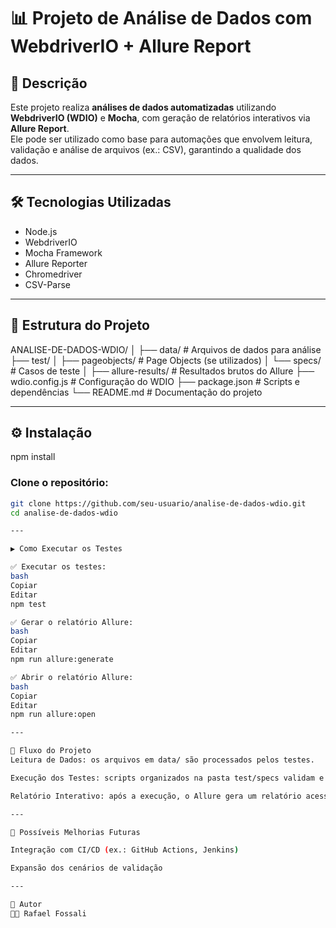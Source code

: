 # 📊 Projeto de Análise de Dados com WebdriverIO + Allure Report  

## 📝 Descrição  
Este projeto realiza **análises de dados automatizadas** utilizando **WebdriverIO (WDIO)** e **Mocha**, com geração de relatórios interativos via **Allure Report**.  
Ele pode ser utilizado como base para automações que envolvem leitura, validação e análise de arquivos (ex.: CSV), garantindo a qualidade dos dados.  

---

## 🛠️ Tecnologias Utilizadas
- Node.js  
- WebdriverIO  
- Mocha Framework  
- Allure Reporter  
- Chromedriver  
- CSV-Parse  

---

## 📂 Estrutura do Projeto

ANALISE-DE-DADOS-WDIO/
│
├── data/ # Arquivos de dados para análise
├── test/
│ ├── pageobjects/ # Page Objects (se utilizados)
│ └── specs/ # Casos de teste
│
├── allure-results/ # Resultados brutos do Allure
├── wdio.config.js # Configuração do WDIO
├── package.json # Scripts e dependências
└── README.md # Documentação do projeto

---

## ⚙️ Instalação 
npm install


### Clone o repositório:
```bash
git clone https://github.com/seu-usuario/analise-de-dados-wdio.git
cd analise-de-dados-wdio

---

▶️ Como Executar os Testes

✅ Executar os testes:
bash
Copiar
Editar
npm test

✅ Gerar o relatório Allure:
bash
Copiar
Editar
npm run allure:generate

✅ Abrir o relatório Allure:
bash
Copiar
Editar
npm run allure:open

---

📌 Fluxo do Projeto
Leitura de Dados: os arquivos em data/ são processados pelos testes.

Execução dos Testes: scripts organizados na pasta test/specs validam e processam as informações.

Relatório Interativo: após a execução, o Allure gera um relatório acessível no navegador.

---

🚀 Possíveis Melhorias Futuras

Integração com CI/CD (ex.: GitHub Actions, Jenkins)

Expansão dos cenários de validação

---

👤 Autor
👨‍💻 Rafael Fossali